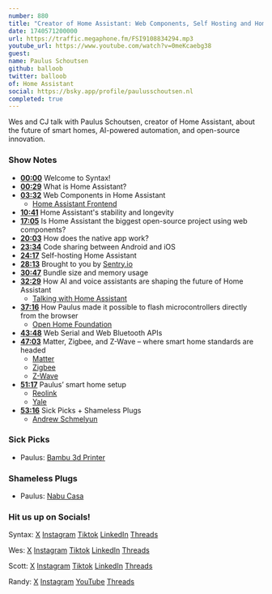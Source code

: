 ```yaml
---
number: 880
title: "Creator of Home Assistant: Web Components, Self Hosting and Home Hacking"
date: 1740571200000
url: https://traffic.megaphone.fm/FSI9108834294.mp3
youtube_url: https://www.youtube.com/watch?v=0meKcaebg38
guest: 
name: Paulus Schoutsen
github: balloob
twitter: balloob
of: Home Assistant
social: https://bsky.app/profile/paulusschoutsen.nl
completed: true
---
```


Wes and CJ talk with Paulus Schoutsen, creator of Home Assistant, about the future of smart homes, AI-powered automation, and open-source innovation.

### Show Notes

* **[00:00](#t=00:00)** Welcome to Syntax!  
* **[00:29](#t=00:29)** What is Home Assistant?  
* **[03:32](#t=03:32)** Web Components in Home Assistant  
  * [Home Assistant Frontend](https://github.com/home-assistant/frontend)  
* **[10:41](#t=10:41)** Home Assistant's stability and longevity  
* **[17:05](#t=17:05)** Is Home Assistant the biggest open-source project using web components?  
* **[20:03](#t=20:03)** How does the native app work?  
* **[23:34](#t=23:34)** Code sharing between Android and iOS  
* **[24:17](#t=24:17)** Self-hosting Home Assistant  
* **[28:13](#t=28:13)** Brought to you by [Sentry.io](https://sentry.io)  
* **[30:47](#t=30:47)** Bundle size and memory usage  
* **[32:29](#t=32:29)** How AI and voice assistants are shaping the future of Home Assistant  
  * [Talking with Home Assistant](https://www.home-assistant.io/voice_control/)  
* **[37:16](#t=37:16)** How Paulus made it possible to flash microcontrollers directly from the browser  
  * [Open Home Foundation](https://www.openhomefoundation.org/)  
* **[43:48](#t=43:48)** Web Serial and Web Bluetooth APIs  
* **[47:03](#t=47:03)** Matter, Zigbee, and Z-Wave – where smart home standards are headed  
  * [Matter](https://en.wikipedia.org/wiki/Matter_(standard))  
  * [Zigbee](https://en.wikipedia.org/wiki/Zigbee)  
  * [Z-Wave](https://z-wavealliance.org/)  
* **[51:17](#t=51:17)** Paulus’ smart home setup  
  * [Reolink](https://reolink.com/)  
  * [Yale](https://shopyalehome.com/)  
* **[53:16](#t=53:16)** Sick Picks + Shameless Plugs  
  * [Andrew Schmelyun](https://x.com/aschmelyun)

### Sick Picks

- Paulus: [Bambu 3d Printer](https://bambulab.com/)

### Shameless Plugs

- Paulus: [Nabu Casa](https://www.nabucasa.com/)

### Hit us up on Socials!

Syntax: [X](https://twitter.com/syntaxfm) [Instagram](https://www.instagram.com/syntax_fm/) [Tiktok](https://www.tiktok.com/@syntaxfm) [LinkedIn](https://www.linkedin.com/company/96077407/admin/feed/posts/) [Threads](https://www.threads.net/@syntax_fm)

Wes: [X](https://twitter.com/wesbos) [Instagram](https://www.instagram.com/wesbos/) [Tiktok](https://www.tiktok.com/@wesbos) [LinkedIn](https://www.linkedin.com/in/wesbos/) [Threads](https://www.threads.net/@wesbos)

Scott: [X](https://twitter.com/stolinski) [Instagram](https://www.instagram.com/stolinski/) [Tiktok](https://www.tiktok.com/@stolinski) [LinkedIn](https://www.linkedin.com/in/stolinski/) [Threads](https://www.threads.net/@stolinski)

Randy: [X](https://twitter.com/randyrektor) [Instagram](https://www.instagram.com/randyrektor/) [YouTube](https://www.youtube.com/@randyrektor) [Threads](https://www.threads.net/@randyrektor)